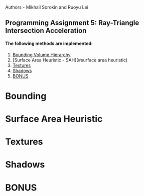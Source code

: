 Authors - Mikhail Sorokin and Ruoyu Lei

Programming Assignment 5: Ray-Triangle Intersection Acceleration
----------
#### The following methods are implemented:

1. [Bounding Volume Hierarchy](#bounding)
2. [Surface Area Heuristic - SAH](#surface area heuristic)
3. [Textures](#textures)
4. [Shadows](#shadows)
5. [BONUS](#bonus)

# Bounding

# Surface Area Heuristic

# Textures

# Shadows

# BONUS